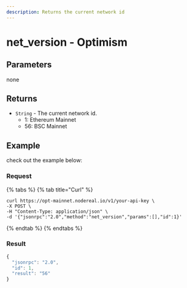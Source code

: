 ```yaml
---
description: Returns the current network id
---
```


# net\_version - Optimism

## Parameters

none

## Returns

* `String` - The current network id.
  * 1: Ethereum Mainnet
  * 56: BSC Mainnet

## Example

check out the example below:

### Request

{% tabs %}
{% tab title="Curl" %}
```
curl https://opt-mainnet.nodereal.io/v1/your-api-key \
-X POST \
-H "Content-Type: application/json" \
-d '{"jsonrpc":"2.0","method":"net_version","params":[],"id":1}'
```
{% endtab %}
{% endtabs %}

### Result

```javascript
{
  "jsonrpc": "2.0",
  "id": 1,
  "result": "56"
}
```

